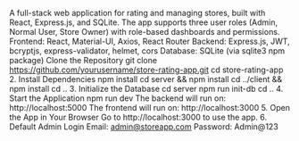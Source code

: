 A full-stack web application for rating and managing stores, built with React, Express.js, and SQLite. The app supports three user roles (Admin, Normal User, Store Owner) with role-based dashboards and permissions.
Frontend: React, Material-UI, Axios, React Router
Backend: Express.js, JWT, bcryptjs, express-validator, helmet, cors
Database: SQLite (via sqlite3 npm package)
Clone the Repository
git clone https://github.com/yourusername/store-rating-app.git
cd store-rating-app
2. Install Dependencies
npm install
cd server && npm install
cd ../client && npm install
cd ..
3. Initialize the Database
cd server
npm run init-db
cd ..
4. Start the Application
npm run dev
The backend will run on: http://localhost:5000
The frontend will run on: http://localhost:3000
5. Open the App in Your Browser
Go to http://localhost:3000 to use the app.
6. Default Admin Login
Email: admin@storeapp.com
Password: Admin@123
